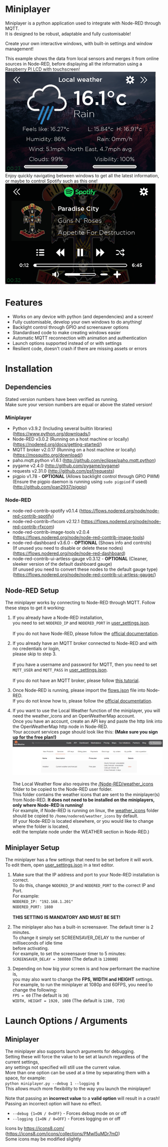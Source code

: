 # Miniplayer
Miniplayer is a python application used to integrate with Node-RED through MQTT.\
It is designed to be robust, adaptable and fully customisable!

Create your own interactive windows, with built-in settings and window management!

This example shows the data from local sensors and merges it from online sources in Node-RED,
before displaying all the information using a Raspberry PI LCD with touchscreen!\
![Miniplayer local weather window screenshot](/docs/images/local_weather.png)\
Enjoy quickly navigating between windows to get all the latest information,\
or maybe to control Spotify such as this one!
![Miniplayer spotify window screenshot](/docs/images/spotify.png)

# Features
+ Works on any device with python (and dependencies) and a screen!
+ Fully customisable, develop your own windows to do anything!
+ Backlight control through GPIO and screensaver options
+ Standardised code to make creating windows easier
+ Automatic MQTT reconnection with animation and authentication
+ Launch options supported instead of or with settings
+ Resilient code, doesn't crash if there are missing assets or errors


# Installation
## Dependencies
Stated version numbers have been verified as running.\
Make sure your version numbers are equal or above the stated version!
### Miniplayer
+ Python v3.9.2 (Including several builtin libraries) (https://www.python.org/downloads/)
+ Node-RED v3.0.2 (Running on a host machine or locally) (https://nodered.org/docs/getting-started/)
+ MQTT broker v2.0.17 (Running on a host machine or locally) (https://mosquitto.org/download/)
+ paho.mqtt.python v1.6.1 (http://github.com/eclipse/paho.mqtt.python)
+ pygame v2.4.0 (http://github.com/pygame/pygame)
+ requests v2.31.0 (http://github.com/psf/requests)
+ pigpio v1.78 - **OPTIONAL** (Allows backlight control through GPIO PWM)\
(Ensure the pigpio daemon is running using `sudo pigpiod` if used) (http://github.com/joan2937/pigpio)

### Node-RED
+ node-red-contrib-spotify v0.1.4 (https://flows.nodered.org/node/node-red-contrib-spotify)
+ node-red-contrib-rfxcom v2.12.1 (https://flows.nodered.org/node/node-red-contrib-rfxcom)
+ node-red-contrib-image-tools v2.0.4 (https://flows.nodered.org/node/node-red-contrib-image-tools)
+ node-red-dashboard v3.6.0 - **OPTIONAL** (Shows info and controls)\
(If unused you need to disable or delete these nodes) (https://flows.nodered.org/node/node-red-dashboard)
+ node-red-contrib-ui-artless-gauge v0.3.12 - **OPTIONAL** (Cleaner, sleeker version of the default dashboard gauge)\
(If unused you need to convert these nodes to the default gauge type)
(https://flows.nodered.org/node/node-red-contrib-ui-artless-gauge/)
## Node-RED Setup
The miniplayer works by connecting to Node-RED through MQTT. Follow these steps to get it working:

1. If you already have a Node-RED installation,\
you need to set `NODERED_IP` and `NODERED_PORT` in [user_settings.json](user_settings.json).\
\
If you do not have Node-RED, please follow the 
[official documentation](https://nodered.org/docs/getting-started/).


2. If you already have an MQTT broker connected to Node-RED and with no credentials or login,\
please skip to step 3.\
\
If you have a username and password for MQTT, then you need to set\
`MQTT_USER` and `MQTT_PASS` in [user_settings.json](user_settings.json).\
\
If you do not have an MQTT broker, please follow
[this tutorial](https://microcontrollerslab.com/install-mosquitto-mqtt-broker-windows-linux/).


2. Once Node-RED is running, please import the [flows.json](flows.json) file into Node-RED.\
If you do not know how to, please follow the 
[official documentation](https://nodered.org/docs/user-guide/editor/workspace/import-export).


3. If you want to use the Local Weather function of the miniplayer,
you will need the weather_icons and an OpenWeatherMap account.\
Once you have an account, create an API key and paste the http link into the OpenWeatherMap http node in Node-RED.\
Your account services page should look like this: **(Make sure you sign up for the free plan!)**\
![Screenshot example of OpenWeatherMap services page](/docs/images/OpenWeatherMap.png)\
\
The Local Weather flow also requires the [/Node-RED/weather_icons](/Node-RED/)
folder to be copied to the Node-RED user folder.\
This folder contains the weather icons that are sent to the miniplayer(s) from Node-RED.
**It does not need to be installed on the miniplayers, only where Node-RED is running!**\
For example, if Node-RED is running on linux, the [weather_icons](/Node-RED/weather_icons) folder should be copied to
`/home/nodered/weather_icons` by default.\
(If your Node-RED is located elsewhere, or you would like to change where the folder is located,\
edit the template node under the WEATHER section in Node-RED.)

## Miniplayer Setup
The miniplayer has a few settings that need to be set before it will work.\
To edit them, open [user_settings.json](user_settings.json) in a text editor.

1. Make sure that the IP address and port to your Node-RED installation is correct.\
To do this, change `NODERED_IP` and `NODERED_PORT` to the correct IP and Port.\
For example:\
`NODERED_IP: "192.168.1.201"`\
`NODERED_PORT: 1880`\
\
**THIS SETTING IS MANDATORY AND MUST BE SET!**


2. The miniplayer also has a built-in screensaver. The default timer is 2 minutes.\
To change it simply set SCREENSAVER_DELAY to the number of milliseconds of idle time\
before activating.\
For example, to set the screensaver timer to 5 minutes:\
`SCREENSAVER_DELAY = 300000` (The default is `120000`)


3. Depending on how big your screen is and how performant the machine is,\
you may also want to change the **FPS, WIDTH and HEIGHT** settings.\
For example, to run the miniplayer at 1080p and 60FPS, you need to change the following:\
`FPS = 60` (The default is `30`)\
`WIDTH, HEIGHT = 1920, 1080` (The default is `1280, 720`)

# Launch Options / Arguments
## Miniplayer
The miniplayer also supports launch arguments for debugging.\
Setting these will force the value to be set at launch regardless of the current settings,\
any settings not specified will still use the current value.\
More than one option can be used at a time by separating them with a space, for example:\
`python miniplayer.py --debug 1 --logging 0`\
This allows much more flexibility to the way you launch the miniplayer!

Note that passing an **incorrect value** to a **valid option** will result in a crash!\
Passing an incorrect option will have no effect.

+ `--debug {1=ON / 0=OFF}` - Forces debug mode on or off
+ `--logging {1=ON / 0=OFF}` - Forces logging on or off

Icons by https://icons8.com/ (https://icons8.com/icons/collections/PMwl5uMDr7mD)\
Some icons may be modified slightly
